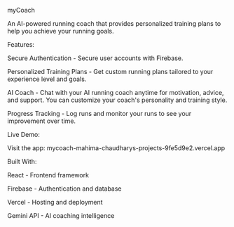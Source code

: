 myCoach

An AI-powered running coach that provides personalized training plans to help you achieve your running goals.

Features:

Secure Authentication - Secure user accounts with Firebase.

Personalized Training Plans - Get custom running plans tailored to your experience level and goals.

AI Coach - Chat with your AI running coach anytime for motivation, advice, and support. You can customize your coach's personality and training style.

Progress Tracking - Log runs and monitor your runs to see your improvement over time.

Live Demo:

Visit the app: mycoach-mahima-chaudharys-projects-9fe5d9e2.vercel.app

Built With:

React - Frontend framework

Firebase - Authentication and database

Vercel - Hosting and deployment

Gemini API - AI coaching intelligence
